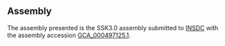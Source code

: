 

Assembly
--------

The assembly presented is the SSK3.0 assembly submitted to
[INSDC](http://www.insdc.org) with the assembly accession
[GCA\_000497125.1](http://www.ebi.ac.uk/ena/data/view/GCA_000497125.1).
